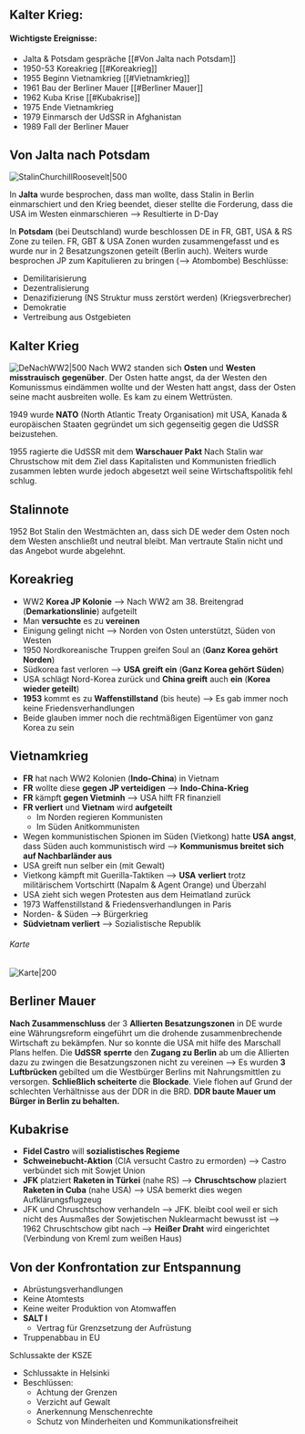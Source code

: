 ## Kalter Krieg:
#### Wichtigste Ereignisse:
- Jalta & Potsdam gespräche [[#Von Jalta nach Potsdam]]
- 1950-53 Koreakrieg [[#Koreakrieg]]
- 1955 Beginn Vietnamkrieg [[#Vietnamkrieg]]
- 1961 Bau der Berliner Mauer [[#Berliner Mauer]]
- 1962 Kuba Krise [[#Kubakrise]]
- 1975 Ende Vietnamkrieg
- 1979 Einmarsch der UdSSR in Afghanistan
- 1989 Fall der Berliner Mauer

## Von Jalta nach Potsdam
![StalinChurchillRoosevelt|500](https://cdn.discordapp.com/attachments/613625981219110914/981211473722347570/unknown.png)


In **Jalta** wurde besprochen, dass man wollte, dass Stalin in Berlin einmarschiert und den Krieg beendet, dieser stellte die Forderung, dass die USA im Westen einmarschieren --> Resultierte in D-Day

In **Potsdam** (bei Deutschland) wurde beschlossen DE in FR, GBT, USA & RS Zone zu teilen. FR, GBT & USA Zonen wurden zusammengefasst und es wurde nur in 2 Besatzungszonen geteilt (Berlin auch). Weiters wurde besprochen JP zum Kapitulieren zu bringen (--> Atombombe)
Beschlüsse:
- Demilitarisierung
- Dezentralisierung
- Denazifizierung (NS Struktur muss zerstört werden) (Kriegsverbrecher)
- Demokratie
- Vertreibung aus Ostgebieten

## Kalter Krieg
![DeNachWW2|500](https://www.hdg.de/lemo/img_hd/bestand/objekte/nachkriegsjahre/besatzungszonen_karte_1987-03-061.jpg)
Nach WW2 standen sich **Osten** und **Westen** **misstrauisch** **gegenüber**. Der Osten hatte angst, da der Westen den Komunissmus eindämmen wollte und der Westen hatt angst, dass der Osten seine macht ausbreiten wolle. Es kam zu einem Wettrüsten.

1949 wurde **NATO** (North Atlantic Treaty Organisation) mit USA, Kanada & europäischen Staaten gegründet um sich gegenseitig gegen die UdSSR beizustehen.

1955 ragierte die UdSSR mit dem **Warschauer Pakt**
Nach Stalin war Chrustschow mit dem Ziel dass Kapitalisten und Kommunisten friedlich zusammen lebten wurde jedoch abgesetzt weil seine Wirtschaftspolitik fehl schlug.

## Stalinnote
1952 Bot Stalin den Westmächten an, dass sich DE weder dem Osten noch dem Westen anschließt und neutral bleibt. Man vertraute Stalin nicht und das Angebot wurde abgelehnt.

## Koreakrieg
- WW2 **Korea JP Kolonie** --> Nach WW2 am 38. Breitengrad (**Demarkationslinie**) aufgeteilt
- Man **versuchte** es zu **vereinen**
- Einigung gelingt nicht --> Norden von Osten unterstützt, Süden von Westen
- 1950 Nordkoreanische Truppen greifen Soul an (**Ganz Korea gehört Norden**)
- Südkorea fast verloren --> **USA greift ein** (**Ganz Korea gehört Süden**)
- USA schlägt Nord-Korea zurück und **China greift** auch **ein** (**Korea wieder geteilt**)
- **1953** kommt es zu **Waffenstillstand** (bis heute) --> Es gab immer noch keine Friedensverhandlungen
- Beide glauben immer noch die rechtmäßigen Eigentümer von ganz Korea zu sein

## Vietnamkrieg
- **FR** hat nach WW2 Kolonien (**Indo-China**) in Vietnam
- **FR** wollte diese **gegen** **JP verteidigen** --> **Indo-China-Krieg**
- **FR** kämpft **gegen Vietminh** --> USA hilft FR finanziell
- **FR verliert** und **Vietnam** wird **aufgeteilt**
	- Im Norden regieren Kommunisten
	- Im Süden Anitkommunisten
- Wegen kommunistischen Spionen im Süden (Vietkong) hatte **USA** **angst**, dass Süden auch kommunistisch wird --> **Kommunismus breitet sich auf Nachbarländer aus**
- USA greift nun selber ein (mit Gewalt)
- Vietkong kämpft mit Guerilla-Taktiken --> **USA** **verliert** trotz militärischem Vortschirtt (Napalm & Agent Orange) und Überzahl
- USA zieht sich wegen Protesten aus dem Heimatland zurück
- 1973 Waffenstillstand & Friedensverhandlungen in Paris
- Norden- & Süden --> Bürgerkrieg
- **Südvietnam verliert** --> Sozialistische Republik
  
###### Karte
![Karte|200](https://i.pinimg.com/474x/57/04/29/570429a229a1dd739a4d3c03b3bb3217--north-vietnam-vietnam-map.jpg)


## Berliner Mauer
**Nach Zusammenschluss** der 3 **Allierten Besatzungszonen** in DE wurde eine Währungsreform eingeführt um die drohende zusammenbrechende Wirtschaft zu bekämpfen. Nur so konnte die USA mit hilfe des Marschall Plans helfen.
Die **UdSSR** **sperrte** den **Zugang zu Berlin** ab um die Allierten dazu zu zwingen die Besatzungszonen nicht zu vereinen --> Es wurden **3 Luftbrücken** gebilted um die Westbürger Berlins mit Nahrungsmittlen zu versorgen. **Schließlich scheiterte** die **Blockade**.
Viele flohen auf Grund der schlechten Verhältnisse aus der DDR in die BRD. **DDR baute Mauer um Bürger in Berlin zu behalten.** 

## Kubakrise
- **Fidel Castro** will **sozialistisches Regieme**
- **Schweinebucht-Aktion** (CIA versucht Castro zu ermorden) --> Castro verbündet sich mit Sowjet Union
- **JFK** platziert **Raketen in Türkei** (nahe RS) --> **Chruschtschow** plaziert **Raketen in Cuba** (nahe USA) --> USA bemerkt dies wegen Aufklärungsflugzeug
- JFK und Chruschtschow verhandeln --> JFK. bleibt cool weil er sich nicht des Ausmaßes der Sowjetischen Nuklearmacht bewusst ist --> 1962 Chruschtschow gibt nach --> **Heißer Draht** wird eingerichtet (Verbindung von Kreml zum weißen Haus)

## Von der Konfrontation zur Entspannung
- Abrüstungsverhandlungen
- Keine Atomtests
- Keine weiter Produktion von Atomwaffen
- **SALT I**
	- Vertrag für Grenzsetzung der Aufrüstung
- Truppenabbau in EU

Schlussakte der KSZE 
- Schlussakte in Helsinki
- Beschlüssen:
	- Achtung der Grenzen
	- Verzicht auf Gewalt
	- Anerkennung Menschenrechte
	- Schutz von Minderheiten und Kommunikationsfreiheit
